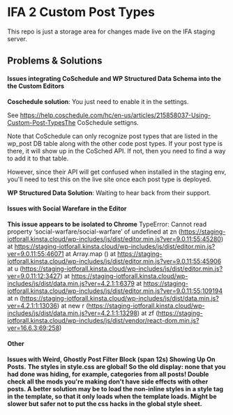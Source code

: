 # IFA 2 Custom Post Types 

This repo is just a storage area for changes made live on the IFA staging server.

## Problems & Solutions

#### Issues integrating CoSchedule and WP Structured Data Schema into the the Custom Editors

**Coschedule solution**: 
You just need to enable it in the settings.

See https://help.coschedule.com/hc/en-us/articles/215858037-Using-Custom-Post-TypesThe CoSchedule settigns.

Note that CoSchedule can only recognize post types that are listed in the wp_post DB table along with the other code post types. If your post type is there, it will show up in the CoSched API. If not, then you need to find a way to add it to that table. 

However, since their API will get confused when installed in the staging env, you'll need to test this on the live site once each post type is deployed.

**WP Structured Data Solution**:
Waiting to hear back from their support.

#### Issues with Social Warefare in the Editor

**This issue appears to be isolated to Chrome**
TypeError: Cannot read property ‘social-warfare/social-warfare’ of undefined
   at zn (https://staging-iotforall.kinsta.cloud/wp-includes/js/dist/editor.min.js?ver=9.0.11:55:45280)
   at https://staging-iotforall.kinsta.cloud/wp-includes/js/dist/editor.min.js?ver=9.0.11:55:46071
   at Array.map (<anonymous>)
   at https://staging-iotforall.kinsta.cloud/wp-includes/js/dist/editor.min.js?ver=9.0.11:55:45906
   at u (https://staging-iotforall.kinsta.cloud/wp-includes/js/dist/editor.min.js?ver=9.0.11:12:3427)
   at https://staging-iotforall.kinsta.cloud/wp-includes/js/dist/data.min.js?ver=4.2.1:1:6379
   at https://staging-iotforall.kinsta.cloud/wp-includes/js/dist/editor.min.js?ver=9.0.11:55:109194
   at n (https://staging-iotforall.kinsta.cloud/wp-includes/js/dist/data.min.js?ver=4.2.1:1:13036)
   at new r (https://staging-iotforall.kinsta.cloud/wp-includes/js/dist/data.min.js?ver=4.2.1:1:13298)
   at zf (https://staging-iotforall.kinsta.cloud/wp-includes/js/dist/vendor/react-dom.min.js?ver=16.6.3:69:258)
  
#### Other
**Issues with Weird, Ghostly Post Filter Block (span 12s) Showing Up On Posts.**
**The styles in style.css are global! So the old display: none that you had done was hiding, for example, categories from all posts! Double check all the mods you're making don't have side effects with other posts. A better solution may be to load the non-inline styles in a style tag in the template, so that it only loads when the template loads. Might be slower but safer not to put the css hacks in the global style sheet.**
